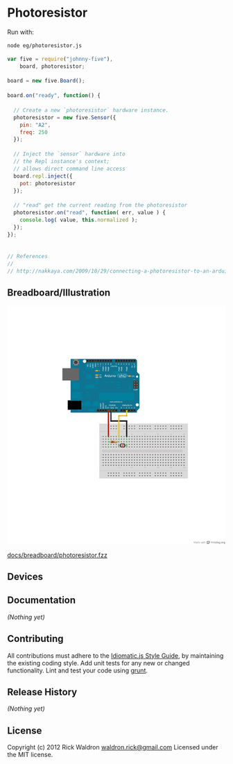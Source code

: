 # Photoresistor

Run with:
```bash
node eg/photoresistor.js
```


```javascript
var five = require("johnny-five"),
    board, photoresistor;

board = new five.Board();

board.on("ready", function() {

  // Create a new `photoresistor` hardware instance.
  photoresistor = new five.Sensor({
    pin: "A2",
    freq: 250
  });

  // Inject the `sensor` hardware into
  // the Repl instance's context;
  // allows direct command line access
  board.repl.inject({
    pot: photoresistor
  });

  // "read" get the current reading from the photoresistor
  photoresistor.on("read", function( err, value ) {
    console.log( value, this.normalized );
  });
});


// References
//
// http://nakkaya.com/2009/10/29/connecting-a-photoresistor-to-an-arduino/

```

## Breadboard/Illustration

![alt text](breadboard/photoresistor.png "photoresistor.png")

[docs/breadboard/photoresistor.fzz](https://github.com/rwldrn/johnny-five/blob/master/docs/breadboard/photoresistor.fzz)



## Devices




## Documentation

_(Nothing yet)_









## Contributing
All contributions must adhere to the [Idiomatic.js Style Guide](https://github.com/rwldrn/idiomatic.js),
by maintaining the existing coding style. Add unit tests for any new or changed functionality. Lint and test your code using [grunt](https://github.com/cowboy/grunt).

## Release History
_(Nothing yet)_

## License
Copyright (c) 2012 Rick Waldron <waldron.rick@gmail.com>
Licensed under the MIT license.
